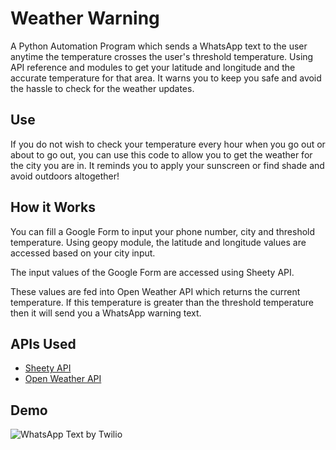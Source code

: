 
# Weather Warning

A Python Automation Program which sends a WhatsApp text to the user anytime the temperature crosses the user's threshold temperature. Using API reference and modules to get your latitude and longitude and the accurate temperature for that area. It warns you to keep you safe and avoid the hassle to check for the weather updates.

## Use

If you do not wish to check your temperature every hour when you go out or about to go out, you can use this code to allow you to get the weather for the city you are in. It reminds you to apply your sunscreen or find shade and avoid outdoors altogether!

## How it Works

You can fill a Google Form to input your phone number, city and threshold temperature. Using geopy module, the latitude and longitude values are accessed based on your city input.

The input values of the Google Form are accessed using Sheety API.

These values are fed into Open Weather API which returns the current temperature. If this temperature is greater than the threshold temperature then it will send you a WhatsApp warning text.

## APIs Used

* [Sheety API](https://sheety.co/)
* [Open Weather API](https://openweathermap.org/api)

## Demo

![WhatsApp Text by Twilio]()




